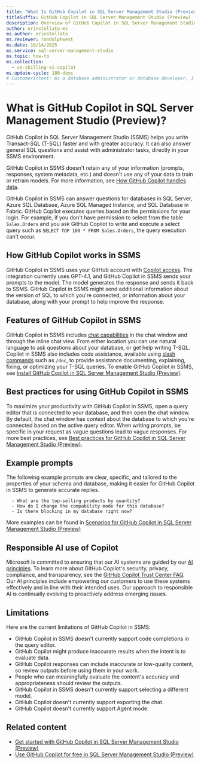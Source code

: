 ```yaml
---
title: "What Is GitHub Copilot in SQL Server Management Studio (Preview)?"
titleSuffix: GitHub Copilot in SQL Server Management Studio (Preview)
description: Overview of GitHub Copilot in SQL Server Management Studio (SSMS).
author: erinstellato-ms
ms.author: erinstellato
ms.reviewer: randolphwest
ms.date: 10/14/2025
ms.service: sql-server-management-studio
ms.topic: how-to
ms.collection:
  - ce-skilling-ai-copilot
ms.update-cycle: 180-days
# CustomerIntent: As a database administrator or database developer, I want to understand what is GitHub Copilot in SQL Server Management Studio.
---
```

# What is GitHub Copilot in SQL Server Management Studio (Preview)?

GitHub Copilot in SQL Server Management Studio (SSMS) helps you write Transact-SQL (T-SQL) faster and with greater accuracy. It can also answer general SQL questions and assist with administrator tasks, directly in your SSMS environment.

GitHub Copilot in SSMS doesn't retain any of your information (prompts, responses, system metadata, etc.) and doesn't use any of your data to train or retrain models. For more information, see [How GitHub Copilot handles data](https://resources.github.com/learn/pathways/copilot/essentials/how-github-copilot-handles-data/).

GitHub Copilot in SSMS can answer questions for databases in SQL Server, Azure SQL Database, Azure SQL Managed Instance, and SQL Database in Fabric. GitHub Copilot executes queries based on the permissions for your login. For example, if you don't have permission to select from the table `Sales.Orders` and you ask GitHub Copilot to write and execute a select query such as `SELECT TOP 100 * FROM Sales.Orders`, the query execution can't occur.

## How GitHub Copilot works in SSMS

GitHub Copilot in SSMS uses your GitHub account with [Copilot access](https://docs.github.com/copilot/get-started/what-is-github-copilot#getting-access-to-copilot). The integration currently uses GPT-4.1, and GitHub Copilot in SSMS sends your prompts to the model. The model generates the response and sends it back to SSMS. GitHub Copilot in SSMS might send additional information about the version of SQL to which you're connected, or information about your database, along with your prompt to help improve the response.

## Features of GitHub Copilot in SSMS

GitHub Copilot in SSMS includes [chat capabilities](chat.md) in the chat window and through the inline chat view. From either location you can use natural language to ask questions about your database, or get help writing T-SQL. Copilot in SSMS also includes code assistance, available using [slash commands](chat-context.md#use-slash-commands-for-code-assistance) such as `/doc`, to provide assistance documenting, explaining, fixing, or optimizing your T-SQL queries. To enable GitHub Copilot in SSMS, see [Install GitHub Copilot in SQL Server Management Studio (Preview)](installation-state.md).

## Best practices for using GitHub Copilot in SSMS

To maximize your productivity with GitHub Copilot in SSMS, open a query editor that is connected to your database, and then open the chat window. By default, the chat window has context about the database to which you're connected based on the active query editor. When writing prompts, be specific in your request as vague questions lead to vague responses. For more best practices, see [Best practices for GitHub Copilot in SQL Server Management Studio (Preview)](best-practices.md).

## Example prompts

The following example prompts are clear, specific, and tailored to the properties of your schema and database, making it easier for GitHub Copilot in SSMS to generate accurate replies.

  ```copilot-prompt
    - What are the top-selling products by quantity?
    - How do I change the compability mode for this database?
    - Is there blocking in my database right now?
  ```

More examples can be found in [Scenarios for GitHub Copilot in SQL Server Management Studio (Preview)](scenarios.md)

## Responsible AI use of Copilot

Microsoft is committed to ensuring that our AI systems are guided by our [AI principles](https://www.microsoft.com/ai/principles-and-approach). To learn more about GitHub Copilot's security, privacy, compliance, and transparency, see the [GitHub Copilot Trust Center FAQ](https://copilot.github.trust.page/faq). Our AI principles include empowering our customers to use these systems effectively and in line with their intended uses. Our approach to responsible AI is continually evolving to proactively address emerging issues.

## Limitations

Here are the current limitations of GitHub Copilot in SSMS:

- GitHub Copilot in SSMS doesn't currently support code completions in the query editor.
- GitHub Copilot might produce inaccurate results when the intent is to evaluate data.
- GitHub Copilot responses can include inaccurate or low-quality content, so review outputs before using them in your work.
- People who can meaningfully evaluate the content's accuracy and appropriateness should review the outputs.
- GitHub Copilot in SSMS doesn't currently support selecting a different model.
- GitHub Copilot doesn't currently support exporting the chat.
- GitHub Copilot doesn't currently support Agent mode.

## Related content

- [Get started with GitHub Copilot in SQL Server Management Studio (Preview)](get-started.md)
- [Use GitHub Copilot for free in SQL Server Management Studio (Preview)](free-plan.md)
